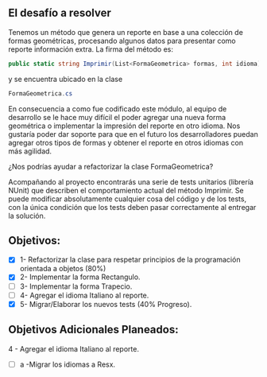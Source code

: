 ## El desafío a resolver
Tenemos un método que genera un reporte en base a una colección de formas geométricas, procesando algunos datos para presentar como reporte información extra. La firma del método es: 
```c#
public static string Imprimir(List<FormaGeometrica> formas, int idioma) 
```
 y se encuentra ubicado en la clase 
```c#
FormaGeometrica.cs
```
En consecuencia a como fue codificado este módulo, al equipo de desarrollo se le hace muy difícil el poder agregar una nueva forma geométrica o implementar la impresión del reporte en otro idioma. 
Nos gustaría poder dar soporte para que en el futuro los desarrolladores puedan agregar otros tipos de formas y obtener el reporte en otros idiomas con más agilidad. 

¿Nos podrías ayudar a refactorizar la clase FormaGeometrica?

Acompañando al proyecto encontrarás una serie de tests unitarios (librería NUnit) que describen el comportamiento actual del método Imprimir. 
Se puede modificar absolutamente cualquier cosa del código y de los tests, con la única condición que los tests deben pasar correctamente al entregar la solución.


## Objetivos:

- [X] 1- Refactorizar la clase para respetar principios de la programación orientada a objetos (80%)
- [X] 2- Implementar la forma Rectangulo.
- [ ] 3- Implementar la forma Trapecio.
- [ ] 4- Agregar el idioma Italiano al reporte.
- [X] 5- Migrar/Elaborar los nuevos tests (40% Progreso).

## Objetivos Adicionales Planeados:

4 - Agregar el idioma Italiano al reporte.
- [ ] a -Migrar los idiomas a Resx.
